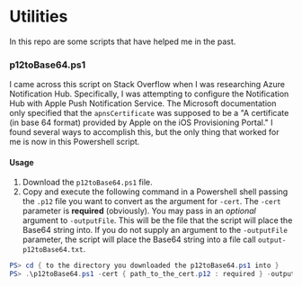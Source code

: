 # Utilities

In this repo are some scripts that have helped me in the past.

### p12toBase64.ps1

I came across this script on Stack Overflow when I was researching Azure Notification Hub. Specifically, I was attempting to configure the Notification Hub with Apple Push Notification Service. The Microsoft documentation only specified that the `apnsCertificate` was supposed to be a "A certificate (in base 64 format) provided by Apple on the iOS Provisioning Portal." I found several ways to accomplish this, but the only thing that worked for me is now in this Powershell script.

#### Usage

1.  Download the `p12toBase64.ps1` file.
2.  Copy and execute the following command in a Powershell shell passing the `.p12` file you want to convert as the argument for `-cert`. The `-cert` parameter is **required** (obviously). You may pass in an _optional_ argument to `-outputFile`. This will be the file that the script will place the Base64 string into. If you do not supply an argument to the `-outputFile` parameter, the script will place the Base64 string into a file call `output-p12toBase64.txt`.

```powershell
PS> cd { to the directory you downloaded the p12toBase64.ps1 into }
PS> .\p12toBase64.ps1 -cert { path_to_the_cert.p12 : required } -outputFile { file_that_doesnt_exist_yet.txt : optional }
```
